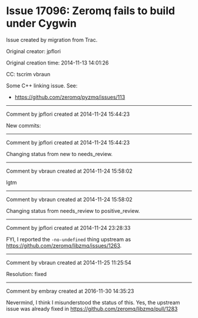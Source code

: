 # Issue 17096: Zeromq fails to build under Cygwin

Issue created by migration from Trac.

Original creator: jpflori

Original creation time: 2014-11-13 14:01:26

CC:  tscrim vbraun

Some C++ linking issue.
See:
* https://github.com/zeromq/pyzmq/issues/113


---

Comment by jpflori created at 2014-11-24 15:44:23

New commits:


---

Comment by jpflori created at 2014-11-24 15:44:23

Changing status from new to needs_review.


---

Comment by vbraun created at 2014-11-24 15:58:02

lgtm


---

Comment by vbraun created at 2014-11-24 15:58:02

Changing status from needs_review to positive_review.


---

Comment by jpflori created at 2014-11-24 23:28:33

FYI, I reported the `-no-undefined` thing upstream as https://github.com/zeromq/libzmq/issues/1263.


---

Comment by vbraun created at 2014-11-25 11:25:54

Resolution: fixed


---

Comment by embray created at 2016-11-30 14:35:23

Nevermind, I think I misunderstood the status of this.  Yes, the upstream issue was already fixed in https://github.com/zeromq/libzmq/pull/1283
